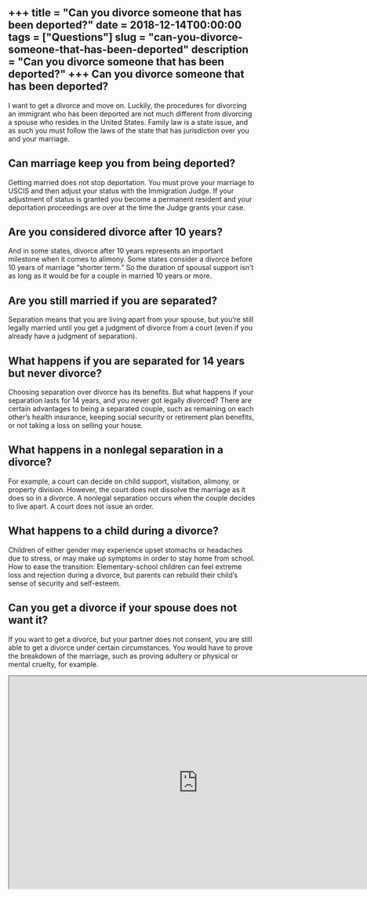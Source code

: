 +++
title = "Can you divorce someone that has been deported?"
date = 2018-12-14T00:00:00
tags = ["Questions"]
slug = "can-you-divorce-someone-that-has-been-deported"
description = "Can you divorce someone that has been deported?"
+++
Can you divorce someone that has been deported?
-----------------------------------------------

I want to get a divorce and move on. Luckily, the procedures for divorcing an immigrant who has been deported are not much different from divorcing a spouse who resides in the United States. Family law is a state issue, and as such you must follow the laws of the state that has jurisdiction over you and your marriage.

Can marriage keep you from being deported?
------------------------------------------

Getting married does not stop deportation. You must prove your marriage to USCIS and then adjust your status with the Immigration Judge. If your adjustment of status is granted you become a permanent resident and your deportation proceedings are over at the time the Judge grants your case.

Are you considered divorce after 10 years?
------------------------------------------

And in some states, divorce after 10 years represents an important milestone when it comes to alimony. Some states consider a divorce before 10 years of marriage “shorter term.” So the duration of spousal support isn’t as long as it would be for a couple in married 10 years or more.

Are you still married if you are separated?
-------------------------------------------

Separation means that you are living apart from your spouse, but you’re still legally married until you get a judgment of divorce from a court (even if you already have a judgment of separation).

What happens if you are separated for 14 years but never divorce?
-----------------------------------------------------------------

Choosing separation over divorce has its benefits. But what happens if your separation lasts for 14 years, and you never got legally divorced? There are certain advantages to being a separated couple, such as remaining on each other’s health insurance, keeping social security or retirement plan benefits, or not taking a loss on selling your house.

What happens in a nonlegal separation in a divorce?
---------------------------------------------------

For example, a court can decide on child support, visitation, alimony, or property division. However, the court does not dissolve the marriage as it does so in a divorce. A nonlegal separation occurs when the couple decides to live apart. A court does not issue an order.

What happens to a child during a divorce?
-----------------------------------------

Children of either gender may experience upset stomachs or headaches due to stress, or may make up symptoms in order to stay home from school. How to ease the transition: Elementary-school children can feel extreme loss and rejection during a divorce, but parents can rebuild their child’s sense of security and self-esteem.

Can you get a divorce if your spouse does not want it?
------------------------------------------------------

If you want to get a divorce, but your partner does not consent, you are still able to get a divorce under certain circumstances. You would have to prove the breakdown of the marriage, such as proving adultery or physical or mental cruelty, for example.

<iframe allow="accelerometer; autoplay; clipboard-write; encrypted-media; gyroscope; picture-in-picture" allowfullscreen="" class="__youtube_prefs__  epyt-is-override  no-lazyload" data-no-lazy="1" data-origheight="433" data-origwidth="770" data-skipgform_ajax_framebjll="" height="433" id="_ytid_27335" loading="lazy" src="https://www.youtube.com/embed/oKd7PI_GjSs?enablejsapi=1&autoplay=0&cc_load_policy=0&cc_lang_pref=&iv_load_policy=1&loop=0&modestbranding=0&rel=1&fs=1&playsinline=0&autohide=2&theme=dark&color=red&controls=1&" title="YouTube player" width="770"></iframe>